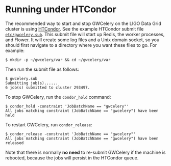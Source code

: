 # Running under HTCondor

The recommended way to start and stop GWCelery on the LIGO Data Grid cluster is
using [HTCondor]. See the example HTCondor submit file [`etc/gwcelery.sub`].
This submit file will start up Redis, the worker processes, and Flower. It will
create some log files and a Unix domain socket, so you should first navigate to
a directory where you want these files to go. For example:

	$ mkdir -p ~/gwcelery/var && cd ~/gwcelery/var

Then run the submit file as follows:

	$ gwcelery.sub
	Submitting job(s)......
	6 job(s) submitted to cluster 293497.

To stop GWCelery, run the `condor_hold` command:

	$ condor_hold -constraint 'JobBatchName == "gwcelery"'
	All jobs matching constraint (JobBatchName == "gwcelery") have been held

To restart GWCelery, run `condor_release`:

	$ condor_release -constraint 'JobBatchName == "gwcelery"'
	All jobs matching constraint (JobBatchName == "gwcelery") have been released

Note that there is normally **no need** to re-submit GWCelery if the machine is
rebooted, because the jobs will persist in the HTCondor queue.

[HTCondor]: https://research.cs.wisc.edu/htcondor/
[`etc/gwcelery.sub`]: https://git.ligo.org/emfollow/gwcelery/blob/master/etc/gwcelery.sub
